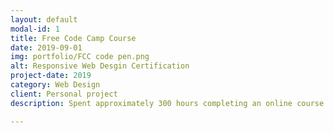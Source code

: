 ```yaml
---
layout: default
modal-id: 1
title: Free Code Camp Course
date: 2019-09-01
img: portfolio/FCC code pen.png
alt: Responsive Web Desgin Certification
project-date: 2019
category: Web Design
client: Personal project
description: Spent approximately 300 hours completing an online course in Responsive web design on FreeCodeCamp. Completed assessment following completion of the course designing 5 differenet wed pages that had to meet the responsive criteria set out by the course. All pages and accompanying code can be viewed on my CodePen dashboard.

---
```

